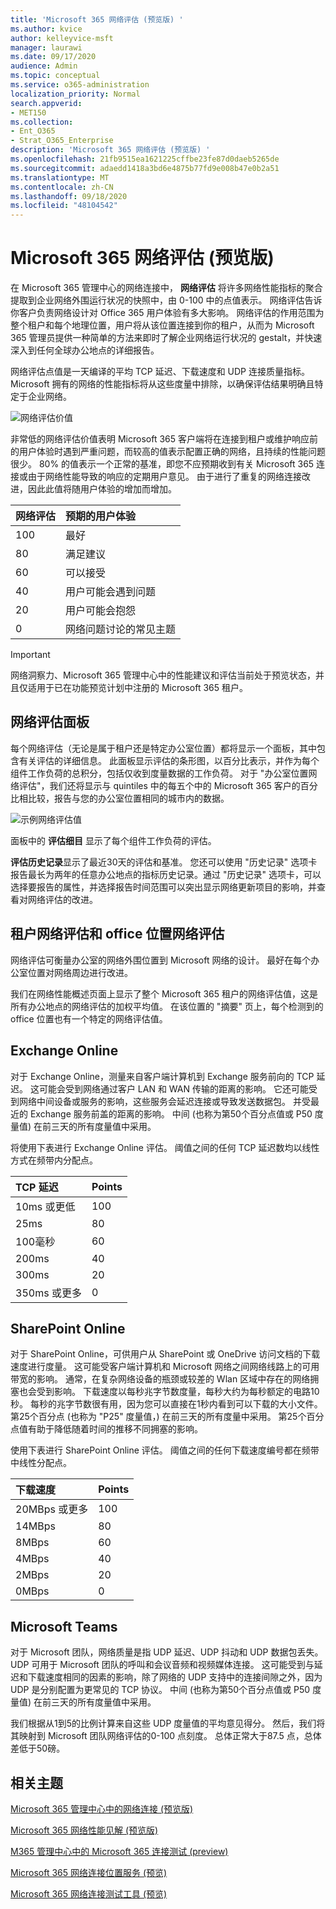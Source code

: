 ```yaml
---
title: 'Microsoft 365 网络评估 (预览版) '
ms.author: kvice
author: kelleyvice-msft
manager: laurawi
ms.date: 09/17/2020
audience: Admin
ms.topic: conceptual
ms.service: o365-administration
localization_priority: Normal
search.appverid:
- MET150
ms.collection:
- Ent_O365
- Strat_O365_Enterprise
description: 'Microsoft 365 网络评估 (预览版) '
ms.openlocfilehash: 21fb9515ea1621225cffbe23fe87d0daeb5265de
ms.sourcegitcommit: adaedd1418a3bd6e4875b77fd9e008b47e0b2a51
ms.translationtype: MT
ms.contentlocale: zh-CN
ms.lasthandoff: 09/18/2020
ms.locfileid: "48104542"
---
```

# <a name="microsoft-365-network-assessment-preview"></a>Microsoft 365 网络评估 (预览版) 

在 Microsoft 365 管理中心的网络连接中， **网络评估** 将许多网络性能指标的聚合提取到企业网络外围运行状况的快照中，由 0-100 中的点值表示。 网络评估告诉你客户负责网络设计对 Office 365 用户体验有多大影响。 网络评估的作用范围为整个租户和每个地理位置，用户将从该位置连接到你的租户，从而为 Microsoft 365 管理员提供一种简单的方法来即时了解企业网络运行状况的 gestalt，并快速深入到任何全球办公地点的详细报告。

网络评估点值是一天编译的平均 TCP 延迟、下载速度和 UDP 连接质量指标。 Microsoft 拥有的网络的性能指标将从这些度量中排除，以确保评估结果明确且特定于企业网络。

![网络评估价值](../media/m365-mac-perf/m365-mac-perf-overview-score-top.png)

非常低的网络评估价值表明 Microsoft 365 客户端将在连接到租户或维护响应前的用户体验时遇到严重问题，而较高的值表示配置正确的网络，且持续的性能问题很少。 80% 的值表示一个正常的基准，即您不应预期收到有关 Microsoft 365 连接或由于网络性能导致的响应的定期用户意见。 由于进行了重复的网络连接改进，因此此值将随用户体验的增加而增加。

| 网络评估 | 预期的用户体验 |
| :----------------- | :----------------------- |
| 100                | 最好                     |
| 80                 | 满足建议    |
| 60                 | 可以接受               |
| 40                 | 用户可能会遇到问题 |
| 20                 | 用户可能会抱怨       |
| 0                  | 网络问题讨论的常见主题 |

>[!IMPORTANT]
>网络洞察力、Microsoft 365 管理中心中的性能建议和评估当前处于预览状态，并且仅适用于已在功能预览计划中注册的 Microsoft 365 租户。

## <a name="network-assessment-panel"></a>网络评估面板

每个网络评估（无论是属于租户还是特定办公室位置）都将显示一个面板，其中包含有关评估的详细信息。 此面板显示评估的条形图，以百分比表示，并作为每个组件工作负荷的总积分，包括仅收到度量数据的工作负荷。 对于 "办公室位置网络评估"，我们还将显示与 quintiles 中的每五个中的 Microsoft 365 客户的百分比相比较，报告与您的办公室位置相同的城市内的数据。

![示例网络评估值](../media/m365-mac-perf/m365-mac-perf-overview-score.png)

面板中的 **评估细目** 显示了每个组件工作负荷的评估。

**评估历史记录**显示了最近30天的评估和基准。 您还可以使用 "历史记录" 选项卡报告最长为两年的任意办公地点的指标历史记录。通过 "历史记录" 选项卡，可以选择要报告的属性，并选择报告时间范围可以突出显示网络更新项目的影响，并查看对网络评估的改进。

## <a name="tenant-network-assessments-and-office-location-network-assessments"></a>租户网络评估和 office 位置网络评估

网络评估可衡量办公室的网络外围位置到 Microsoft 网络的设计。 最好在每个办公室位置对网络周边进行改进。

我们在网络性能概述页面上显示了整个 Microsoft 365 租户的网络评估值，这是所有办公地点的网络评估的加权平均值。 在该位置的 "摘要" 页上，每个检测到的 office 位置也有一个特定的网络评估值。

## <a name="exchange-online"></a>Exchange Online

对于 Exchange Online，测量来自客户端计算机到 Exchange 服务前向的 TCP 延迟。 这可能会受到网络通过客户 LAN 和 WAN 传输的距离的影响。 它还可能受到网络中间设备或服务的影响，这些服务会延迟连接或导致发送数据包。 并受最近的 Exchange 服务前盖的距离的影响。 中间 (也称为第50个百分点值或 P50 度量值) 在前三天的所有度量值中采用。

将使用下表进行 Exchange Online 评估。 阈值之间的任何 TCP 延迟数均以线性方式在频带内分配点。

| TCP 延迟   | Points |
| :------------ | :----- |
| 10ms 或更低  | 100    |
| 25ms          | 80     |
| 100毫秒         | 60     |
| 200ms         | 40     |
| 300ms         | 20     |
| 350ms 或更多 | 0      |

## <a name="sharepoint-online"></a>SharePoint Online

对于 SharePoint Online，可供用户从 SharePoint 或 OneDrive 访问文档的下载速度进行度量。 这可能受客户端计算机和 Microsoft 网络之间网络线路上的可用带宽的影响。 通常，在复杂网络设备的瓶颈或较差的 Wlan 区域中存在的网络拥塞也会受到影响。 下载速度以每秒兆字节数度量，每秒大约为每秒额定的电路10秒。 每秒的兆字节数很有用，因为您可以直接在1秒内看到可以下载的大小文件。 第25个百分点 (也称为 "P25" 度量值，) 在前三天的所有度量中采用。 第25个百分点值有助于降低随着时间的推移不同拥塞的影响。

使用下表进行 SharePoint Online 评估。 阈值之间的任何下载速度编号都在频带中线性分配点。

| 下载速度 | Points |
| :------------- | :----- |
| 20MBps 或更多 | 100    |
| 14MBps         | 80     |
| 8MBps          | 60     |
| 4MBps          | 40     |
| 2MBps          | 20     |
| 0MBps          | 0      |

## <a name="microsoft-teams"></a>Microsoft Teams

对于 Microsoft 团队，网络质量是指 UDP 延迟、UDP 抖动和 UDP 数据包丢失。 UDP 可用于 Microsoft 团队的呼叫和会议音频和视频媒体连接。 这可能受到与延迟和下载速度相同的因素的影响，除了网络的 UDP 支持中的连接间隙之外，因为 UDP 是分别配置为更常见的 TCP 协议。 中间 (也称为第50个百分点值或 P50 度量值) 在前三天的所有度量值中采用。 

我们根据从1到5的比例计算来自这些 UDP 度量值的平均意见得分。 然后，我们将其映射到 Microsoft 团队网络评估的0-100 点刻度。  总体正常大于87.5 点，总体差低于50磅。

## <a name="related-topics"></a>相关主题

[Microsoft 365 管理中心中的网络连接 (预览版) ](office-365-network-mac-perf-overview.md)

[Microsoft 365 网络性能见解 (预览版) ](office-365-network-mac-perf-insights.md)

[M365 管理中心中的 Microsoft 365 连接测试 (preview) ](office-365-network-mac-perf-onboarding-tool.md)

[Microsoft 365 网络连接位置服务 (预览) ](office-365-network-mac-location-services.md)

[Microsoft 365 网络连接测试工具 (预览) ](office-365-network-mac-perf-onboarding-tool.md)

